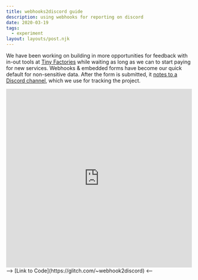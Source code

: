 ```yaml
---
title: webhooks2discord guide
description: using webhooks for reporting on discord
date: 2020-03-19
tags:
  - experiment
layout: layouts/post.njk
---
```


We have been working on building in more opportunities for feedback with in-out tools at [Tiny Factories](https://tinyfactories.space) while waiting as long as we can to start paying for new services. Webhooks & embedded forms have become our quick default for non-sensitive data. After the form is submitted, it [notes to a Discord channel](https://www.notion.so/tinyfactories/Add-System-Reporting-to-Discord-58d33e7da5704e23943dc6485183be01), which we use for tracking the project.

<div class="glitch-embed-wrap" style="height: 486px; width: 100%;">
  <iframe title="Glitch Embed"
    allow="encrypted-media"
    src="https://glitch.com/embed/#!/embed/webhook2discord?previewSize=100&previewFirst=true&sidebarCollapsed=true"
    alt="webhook2discord on Glitch"
    style="height: 100%; width: 100%; border: 0;">
  </iframe>
</div>
<span>--> [Link to Code](https://glitch.com/~webhook2discord) <--</span>
